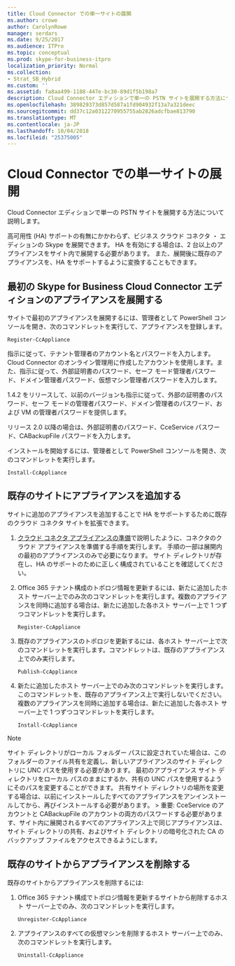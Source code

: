 ```yaml
---
title: Cloud Connector での単一サイトの展開
ms.author: crowe
author: CarolynRowe
manager: serdars
ms.date: 9/25/2017
ms.audience: ITPro
ms.topic: conceptual
ms.prod: skype-for-business-itpro
localization_priority: Normal
ms.collection:
- Strat_SB_Hybrid
ms.custom: ''
ms.assetid: fa8aa499-1188-447e-bc30-89d1f5b198a7
description: Cloud Connector エディションで単一の PSTN サイトを展開する方法について説明します。
ms.openlocfilehash: 389829373d857d587a1fd904932f13a7a321deec
ms.sourcegitcommit: dd37c12a0312270955755ab2826adcfbae813790
ms.translationtype: MT
ms.contentlocale: ja-JP
ms.lasthandoff: 10/04/2018
ms.locfileid: "25375005"
---
```

# <a name="deploy-a-single-site-in-cloud-connector"></a>Cloud Connector での単一サイトの展開
 
Cloud Connector エディションで単一の PSTN サイトを展開する方法について説明します。
  
高可用性 (HA) サポートの有無にかかわらず、ビジネス クラウド コネクタ ・ エディションの Skype を展開できます。 HA を有効にする場合は、2 台以上のアプライアンスをサイト内で展開する必要があります。 また、展開後に既存のアプライアンスを、HA をサポートするように変換することもできます。
  
## <a name="deploy-the-first-skype-for-business-cloud-connector-edition-appliance"></a>最初の Skype for Business Cloud Connector エディションのアプライアンスを展開する

サイトで最初のアプライアンスを展開するには、管理者として PowerShell コンソールを開き、次のコマンドレットを実行して、アプライアンスを登録します。
  
```
Register-CcAppliance
```

指示に従って、テナント管理者のアカウント名とパスワードを入力します。Cloud Connector のオンライン管理用に作成したアカウントを使用します。また、指示に従って、外部証明書のパスワード、セーフ モード管理者パスワード、ドメイン管理者パスワード、仮想マシン管理者パスワードを入力します。 
  
1.4.2 をリリースして、以前のバージョンも指示に従って、外部の証明書のパスワード、セーフ モードの管理者パスワード、ドメイン管理者のパスワード、および VM の管理者パスワードを提供します。 
  
リリース 2.0 以降の場合は、外部証明書のパスワード、CceService パスワード、CABackupFile パスワードを入力します。
  
インストールを開始するには、管理者として PowerShell コンソールを開き、次のコマンドレットを実行します。
  
```
Install-CcAppliance
```

## <a name="add-an-appliance-to-an-existing-site"></a>既存のサイトにアプライアンスを追加する

サイトに追加のアプライアンスを追加することで HA をサポートするために既存のクラウド コネクタ サイトを拡張できます。 
  
1. [クラウド コネクタ アプライアンスの準備](prepare-your-cloud-connector-appliance.md)で説明したように、コネクタのクラウド アプライアンスを準備する手順を実行します。 手順の一部は展開内の最初のアプライアンスのみで必要になります。 サイト ディレクトリが存在し、HA のサポートのために正しく構成されていることを確認してください。
    
2. Office 365 テナント構成のトポロジ情報を更新するには、新たに追加したホスト サーバー上でのみ次のコマンドレットを実行します。複数のアプライアンスを同時に追加する場合は、新たに追加した各ホスト サーバー上で 1 つずつコマンドレットを実行します。
    
   ```
   Register-CcAppliance
   ```

3. 既存のアプライアンスのトポロジを更新するには、各ホスト サーバー上で次のコマンドレットを実行します。コマンドレットは、既存のアプライアンス上でのみ実行します。
    
   ```
   Publish-CcAppliance
   ```

4. 新たに追加したホスト サーバー上でのみ次のコマンドレットを実行します。 このコマンドレットを、既存のアプライアンス上で実行しないでください。 複数のアプライアンスを同時に追加する場合は、新たに追加した各ホスト サーバー上で 1 つずつコマンドレットを実行します。
    
   ```
   Install-CcAppliance
   ```

> [!NOTE]
> サイト ディレクトリがローカル フォルダー パスに設定されていた場合は、このフォルダーのファイル共有を定義し、新しいアプライアンスのサイト ディレクトリに UNC パスを使用する必要があります。 最初のアプライアンス サイト ディレクトリをローカル パスのままにするか、共有の UNC パスを使用するようにそのパスを変更することができます。 共有サイト ディレクトリの場所を変更する場合は、以前にインストールしたすべてのアプライアンスをアンインストールしてから、再びインストールする必要があります。 > 重要: CceService のアカウントと CABackupFile のアカウントの両方のパスワードする必要があります、サイト内に展開されるすべてのアプライアンス上で同じアプライアンスは、サイト ディレクトリの共有、およびサイト ディレクトリの暗号化された CA のバックアップ ファイルをアクセスできるようにします。 
  
## <a name="remove-an-appliance-from-an-existing-site"></a>既存のサイトからアプライアンスを削除する

既存のサイトからアプライアンスを削除するには:
  
1. Office 365 テナント構成でトポロジ情報を更新するサイトから削除するホスト サーバー上でのみ、次のコマンドレットを実行します。
    
   ```
   Unregister-CcAppliance
   ```

2. アプライアンスのすべての仮想マシンを削除するホスト サーバー上でのみ、次のコマンドレットを実行します。
    
   ```
   Uninstall-CcAppliance
   ```


